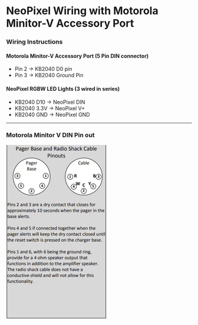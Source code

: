 # NeoPixel Wiring with Motorola Minitor-V Accessory Port

### Wiring Instructions

#### Motorola Minitor-V Accessory Port (5 Pin DIN connector)
- Pin 2 → KB2040 D0 pin  
- Pin 3 → KB2040 Ground Pin  

#### NeoPixel RGBW LED Lights (3 wired in series)
- KB2040 D10 → NeoPixel DIN  
- KB2040 3.3V → NeoPixel V+  
- KB2040 GND → NeoPixel GND  

---

### Motorola Minitor V DIN Pin out
![Wire-Diagram](images/Motorola_Minitor_V_DIN_Connection.jpg)


